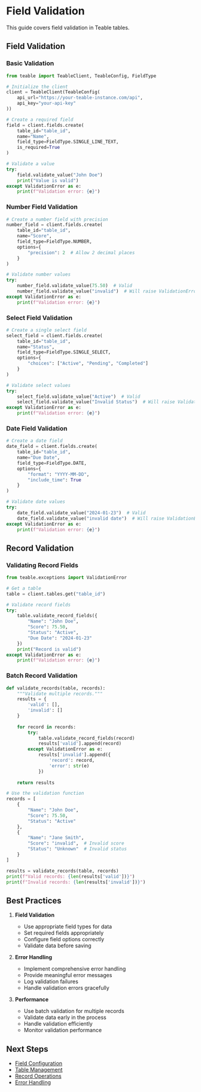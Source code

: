 # Field Validation

This guide covers field validation in Teable tables.

## Field Validation

### Basic Validation

```python
from teable import TeableClient, TeableConfig, FieldType

# Initialize the client
client = TeableClient(TeableConfig(
    api_url="https://your-teable-instance.com/api",
    api_key="your-api-key"
))

# Create a required field
field = client.fields.create(
    table_id="table_id",
    name="Name",
    field_type=FieldType.SINGLE_LINE_TEXT,
    is_required=True
)

# Validate a value
try:
    field.validate_value("John Doe")
    print("Value is valid")
except ValidationError as e:
    print(f"Validation error: {e}")
```

### Number Field Validation

```python
# Create a number field with precision
number_field = client.fields.create(
    table_id="table_id",
    name="Score",
    field_type=FieldType.NUMBER,
    options={
        "precision": 2  # Allow 2 decimal places
    }
)

# Validate number values
try:
    number_field.validate_value(75.50)  # Valid
    number_field.validate_value("invalid")  # Will raise ValidationError
except ValidationError as e:
    print(f"Validation error: {e}")
```

### Select Field Validation

```python
# Create a single select field
select_field = client.fields.create(
    table_id="table_id",
    name="Status",
    field_type=FieldType.SINGLE_SELECT,
    options={
        "choices": ["Active", "Pending", "Completed"]
    }
)

# Validate select values
try:
    select_field.validate_value("Active")  # Valid
    select_field.validate_value("Invalid Status")  # Will raise ValidationError
except ValidationError as e:
    print(f"Validation error: {e}")
```

### Date Field Validation

```python
# Create a date field
date_field = client.fields.create(
    table_id="table_id",
    name="Due Date",
    field_type=FieldType.DATE,
    options={
        "format": "YYYY-MM-DD",
        "include_time": True
    }
)

# Validate date values
try:
    date_field.validate_value("2024-01-23")  # Valid
    date_field.validate_value("invalid date")  # Will raise ValidationError
except ValidationError as e:
    print(f"Validation error: {e}")
```

## Record Validation

### Validating Record Fields

```python
from teable.exceptions import ValidationError

# Get a table
table = client.tables.get("table_id")

# Validate record fields
try:
    table.validate_record_fields({
        "Name": "John Doe",
        "Score": 75.50,
        "Status": "Active",
        "Due Date": "2024-01-23"
    })
    print("Record is valid")
except ValidationError as e:
    print(f"Validation error: {e}")
```

### Batch Record Validation

```python
def validate_records(table, records):
    """Validate multiple records."""
    results = {
        'valid': [],
        'invalid': []
    }
    
    for record in records:
        try:
            table.validate_record_fields(record)
            results['valid'].append(record)
        except ValidationError as e:
            results['invalid'].append({
                'record': record,
                'error': str(e)
            })
    
    return results

# Use the validation function
records = [
    {
        "Name": "John Doe",
        "Score": 75.50,
        "Status": "Active"
    },
    {
        "Name": "Jane Smith",
        "Score": "invalid",  # Invalid score
        "Status": "Unknown"  # Invalid status
    }
]

results = validate_records(table, records)
print(f"Valid records: {len(results['valid'])}")
print(f"Invalid records: {len(results['invalid'])}")
```

## Best Practices

1. **Field Validation**
   - Use appropriate field types for data
   - Set required fields appropriately
   - Configure field options correctly
   - Validate data before saving

2. **Error Handling**
   - Implement comprehensive error handling
   - Provide meaningful error messages
   - Log validation failures
   - Handle validation errors gracefully

3. **Performance**
   - Use batch validation for multiple records
   - Validate data early in the process
   - Handle validation efficiently
   - Monitor validation performance

## Next Steps

- [Field Configuration](configuration.md)
- [Table Management](../tables/management.md)
- [Record Operations](../records/create.md)
- [Error Handling](../advanced/error-handling.md)
